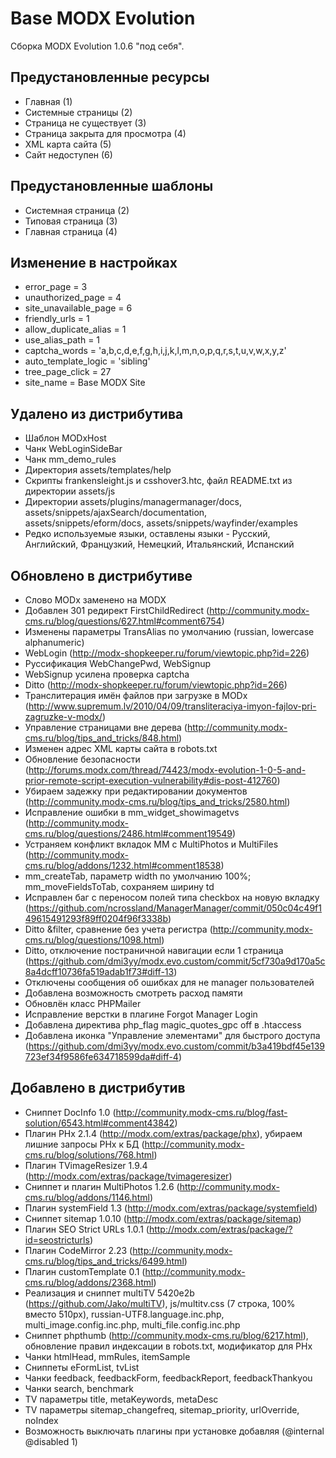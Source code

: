 Base MODX Evolution
===================

Сборка MODX Evolution 1.0.6 "под себя".

Предустановленные ресурсы
-------------------------

* Главная (1)
* Системные страницы (2)
* Страница не существует (3)
* Страница закрыта для просмотра (4)
* XML карта сайта (5)
* Сайт недоступен (6)

Предустановленные шаблоны
-------------------------

* Системная страница (2)
* Типовая страница (3)
* Главная страница (4)

Изменение в настройках
----------------------
* error_page = 3
* unauthorized_page = 4
* site_unavailable_page = 6
* friendly_urls = 1
* allow_duplicate_alias = 1
* use_alias_path = 1
* captcha_words = 'a,b,c,d,e,f,g,h,i,j,k,l,m,n,o,p,q,r,s,t,u,v,w,x,y,z'
* auto_template_logic = 'sibling'
* tree_page_click = 27
* site_name = Base MODX Site

Удалено из дистрибутива
-----------------------

* Шаблон MODxHost
* Чанк WebLoginSideBar
* Чанк mm_demo_rules
* Директория assets/templates/help
* Скрипты frankensleight.js и csshover3.htc, файл README.txt из директории assets/js
* Директории assets/plugins/managermanager/docs, assets/snippets/ajaxSearch/documentation, assets/snippets/eform/docs, assets/snippets/wayfinder/examples
* Редко используемые языки, оставлены языки - Русский, Английский, Французкий, Немецкий, Итальянский, Испанский

Обновлено в дистрибутиве
------------------------

* Слово MODx заменено на MODX
* Добавлен 301 редирект FirstChildRedirect (http://community.modx-cms.ru/blog/questions/627.html#comment6754)
* Изменены параметры TransAlias по умолчанию (russian, lowercase alphanumeric)
* WebLogin (http://modx-shopkeeper.ru/forum/viewtopic.php?id=226)
* Руссификация WebChangePwd, WebSignup
* WebSignup усилена проверка captcha
* Ditto (http://modx-shopkeeper.ru/forum/viewtopic.php?id=266)
* Транслитерация имён файлов при загрузке в MODx (http://www.supremum.lv/2010/04/09/transliteraciya-imyon-fajlov-pri-zagruzke-v-modx/)
* Управление страницами вне дерева (http://community.modx-cms.ru/blog/tips_and_tricks/848.html)
* Изменен адрес XML карты сайта в robots.txt
* Обновление безопасности (http://forums.modx.com/thread/74423/modx-evolution-1-0-5-and-prior-remote-script-execution-vulnerability#dis-post-412760)
* Убираем задежку при редактировании документов (http://community.modx-cms.ru/blog/tips_and_tricks/2580.html)
* Исправление ошибки в mm_widget_showimagetvs (http://community.modx-cms.ru/blog/questions/2486.html#comment19549)
* Устраняем конфликт вкладок MM с MultiPhotos и MultiFiles (http://community.modx-cms.ru/blog/addons/1232.html#comment18538)
* mm_createTab, параметр width по умолчанию 100%; mm_moveFieldsToTab, сохраняем ширину td
* Исправлен баг с переносом полей типа checkbox на новую вкладку (https://github.com/ncrossland/ManagerManager/commit/050c04c49f149615491293f89ff0204f96f3338b)
* Ditto &filter, сравнение без учета регистра (http://community.modx-cms.ru/blog/questions/1098.html)
* Ditto, отключение постраничной навигации если 1 страница (https://github.com/dmi3yy/modx.evo.custom/commit/5cf730a9d170a5c8a4dcff10736fa519adab1f73#diff-13)
* Отключены сообщения об ошибках для не manager пользователей
* Добавлена возможность смотреть расход памяти
* Обновлён класс PHPMailer
* Исправление верстки в плагине Forgot Manager Login
* Добавлена директива php_flag magic_quotes_gpc off в .htaccess
* Добавлена иконка "Управление элементами" для быстрого доступа (https://github.com/dmi3yy/modx.evo.custom/commit/b3a419bdf45e139723ef34f9586fe634718599da#diff-4)

Добавлено в дистрибутив
-----------------------
* Сниппет DocInfo 1.0 (http://community.modx-cms.ru/blog/fast-solution/6543.html#comment43842)
* Плагин PHx 2.1.4 (http://modx.com/extras/package/phx), убираем лишние запросы PHx к БД (http://community.modx-cms.ru/blog/solutions/768.html)
* Плагин TVimageResizer 1.9.4 (http://modx.com/extras/package/tvimageresizer)
* Сниппет и плагин MultiPhotos 1.2.6 (http://community.modx-cms.ru/blog/addons/1146.html)
* Плагин systemField 1.3 (http://modx.com/extras/package/systemfield)
* Сниппет sitemap 1.0.10 (﻿﻿﻿﻿﻿﻿http://modx.com/extras/package/sitemap)
* Плагин SEO Strict URLs 1.0.1 (http://modx.com/extras/package/?id=seostricturls)
* Плагин CodeMirror 2.23 (http://community.modx-cms.ru/blog/tips_and_tricks/6499.html)
* Плагин customTemplate 0.1 (http://community.modx-cms.ru/blog/addons/2368.html)
* Реализация и сниппет multiTV 5420e2b (https://github.com/Jako/multiTV), js/multitv.css (7 строка, 100% вместо 510px), russian-UTF8.language.inc.php, multi_image.config.inc.php, multi_file.config.inc.php
* Сниппет phpthumb (http://community.modx-cms.ru/blog/6217.html), обновление правил индексации в robots.txt, модификатор для PHx
* Чанки htmlHead, mmRules, itemSample
* Сниппеты eFormList, tvList
* Чанки feedback, feedbackForm, feedbackReport, feedbackThankyou
* Чанки search, benchmark
* TV параметры title, metaKeywords, metaDesc
* TV параметры sitemap_changefreq, sitemap_priority, urlOverride, noIndex
* Возможность выключать плагины при установке добавляя (@internal @disabled 1)
